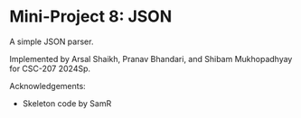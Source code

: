 Mini-Project 8: JSON
====================

A simple JSON parser.

Implemented by Arsal Shaikh, Pranav Bhandari, and Shibam Mukhopadhyay for CSC-207 2024Sp.

Acknowledgements:

* Skeleton code by SamR
